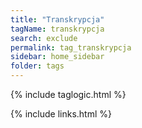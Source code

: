 ```yaml
---
title: "Transkrypcja"
tagName: transkrypcja
search: exclude
permalink: tag_transkrypcja
sidebar: home_sidebar
folder: tags
---
```

{% include taglogic.html %}

{% include links.html %}
